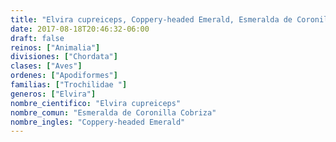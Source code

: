 ```yaml
---
title: "Elvira cupreiceps, Coppery-headed Emerald, Esmeralda de Coronilla Cobriza"
date: 2017-08-18T20:46:32-06:00
draft: false
reinos: ["Animalia"]
divisiones: ["Chordata"]
clases: ["Aves"]
ordenes: ["Apodiformes"]
familias: ["Trochilidae "]
generos: ["Elvira"]
nombre_cientifico: "Elvira cupreiceps"
nombre_comun: "Esmeralda de Coronilla Cobriza"
nombre_ingles: "Coppery-headed Emerald"
---
```

